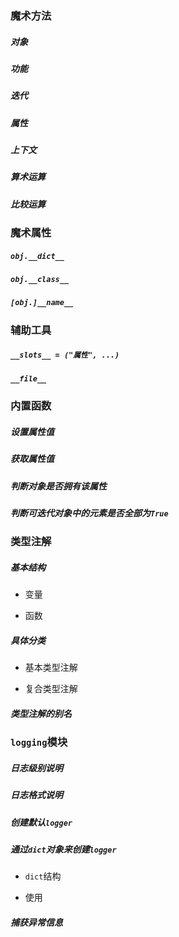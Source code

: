 ### 魔术方法

##### 对象

##### 功能

##### 迭代

##### 属性

##### 上下文

##### 算术运算

##### 比较运算

### 魔术属性

##### `obj.__dict__`

##### `obj.__class__`

##### `[obj.]__name__`

### 辅助工具

##### `__slots__ = ("属性", ...)`

##### `__file__`

### 内置函数

##### 设置属性值

##### 获取属性值

##### 判断对象是否拥有该属性

##### 判断可迭代对象中的元素是否全部为`True`

### 类型注解

##### 基本结构

* 变量

* 函数

##### 具体分类

* 基本类型注解

* 复合类型注解

##### 类型注解的别名

### `logging`模块

##### 日志级别说明

##### 日志格式说明

##### 创建默认`logger`

##### 通过`dict`对象来创建`logger`

* `dict`结构

* 使用

##### 捕获异常信息